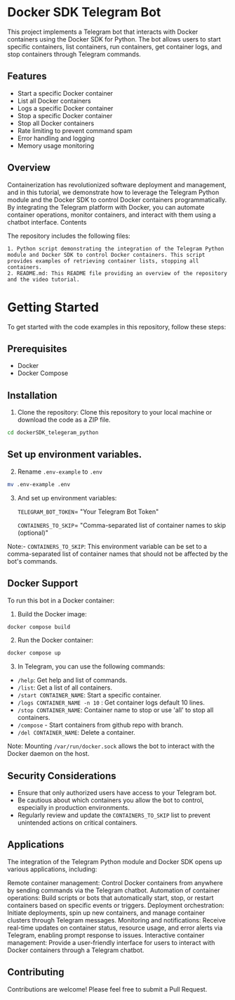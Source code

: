 # Docker SDK Telegram Bot

This project implements a Telegram bot that interacts with Docker containers using the Docker SDK for Python. The bot allows users to start specific containers, list containers, run containers, get container logs, and stop containers through Telegram commands.

## Features

- Start a specific Docker container
- List all Docker containers
- Logs a specific Docker container
- Stop a specific Docker container
- Stop all Docker containers
- Rate limiting to prevent command spam
- Error handling and logging
- Memory usage monitoring

## Overview

Containerization has revolutionized software deployment and management, and in this tutorial, we demonstrate how to leverage the Telegram Python module and the Docker SDK to control Docker containers programmatically. By integrating the Telegram platform with Docker, you can automate container operations, monitor containers, and interact with them using a chatbot interface.
Contents

The repository includes the following files:

    1. Python script demonstrating the integration of the Telegram Python module and Docker SDK to control Docker containers. This script provides examples of retrieving container lists, stopping all containers.
    2. README.md: This README file providing an overview of the repository and the video tutorial.

# Getting Started
To get started with the code examples in this repository, follow these steps:

## Prerequisites

- Docker
- Docker Compose

## Installation

1. Clone the repository:
Clone this repository to your local machine or download the code as a ZIP file.

```bash
cd dockerSDK_telegeram_python
```

## Set up environment variables.
2. Rename `.env-example` to `.env`

```bash
mv .env-example .env
```

3. And set up environment variables:

    `TELEGRAM_BOT_TOKEN`= "Your Telegram Bot Token"
    
    `CONTAINERS_TO_SKIP`= "Comma-separated list of container names to skip (optional)"


Note:- `CONTAINERS_TO_SKIP`: This environment variable can be set to a comma-separated list of container names that should not be affected by the bot's commands.

## Docker Support

To run this bot in a Docker container:

1. Build the Docker image:
```bash
docker compose build 
```
2. Run the Docker container:
```bash
docker compose up
```

3. In Telegram, you can use the following commands:
- `/help`: Get help and list of commands.
- `/list`: Get a list of all containers.
- `/start CONTAINER_NAME`: Start a specific container.
- `/logs CONTAINER_NAME -n 10` : Get container logs default 10 lines.
- `/stop CONTAINER_NAME`: Container name to stop or use 'all' to stop all containers.
- `/compose` - Start containers from github repo with branch.
- `/del CONTAINER_NAME`: Delete a container.

Note: Mounting `/var/run/docker.sock` allows the bot to interact with the Docker daemon on the host.

## Security Considerations

- Ensure that only authorized users have access to your Telegram bot.
- Be cautious about which containers you allow the bot to control, especially in production environments.
- Regularly review and update the `CONTAINERS_TO_SKIP` list to prevent unintended actions on critical containers.

## Applications

The integration of the Telegram Python module and Docker SDK opens up various applications, including:

Remote container management: Control Docker containers from anywhere by sending commands via the Telegram chatbot.
Automation of container operations: Build scripts or bots that automatically start, stop, or restart containers based on specific events or triggers.
Deployment orchestration: Initiate deployments, spin up new containers, and manage container clusters through Telegram messages.
Monitoring and notifications: Receive real-time updates on container status, resource usage, and error alerts via Telegram, enabling prompt response to issues.
Interactive container management: Provide a user-friendly interface for users to interact with Docker containers through a Telegram chatbot.

## Contributing

Contributions are welcome! Please feel free to submit a Pull Request.
